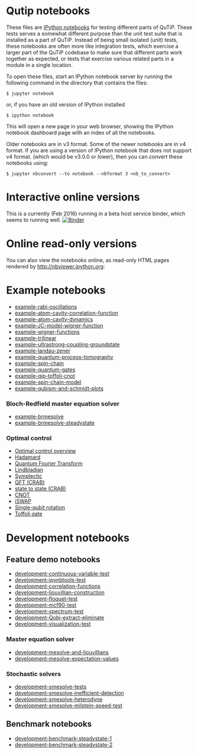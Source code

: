 Qutip notebooks
===============

These files are [IPython notebooks](http://ipython.org/notebook.html) for
testing different parts of QuTiP. These tests serves a somewhat different
purpose than the unit test suite that is installed as a part of QuTiP. Instead
of being small isolated (unit) tests, these notebooks are often more like
integration tests, which exercise a larger part of the QuTiP codebase to make
sure that different parts work together as expected, or tests that exercise
various related parts in a module in a single location.

To open these files, start an IPython notebook server by running the following
command in the directory that contains the files:

    $ jupyter notebook
    
or, if you have an old version of IPython installed
    
    $ ipython notebook
    
This will open a new page in your web browser, showing the IPython notebook
dashboard page with an index of all the notebooks.

Older notebooks are in v3 format. Some of the newer notebooks are in v4 format.
If you are using a version of IPython notebook that does not support v4 format.
(which would be v3.0.0 or lower), then you can convert these notebooks using:

    $ jupyter nbconvert --to notebook --nbformat 3 <nb_to_convert>
    
# Interactive online versions

This is a currently (Feb 2016) running in a beta host service binder,
which seems to running well.
[![Binder](http://img.shields.io/badge/launch-binder-ff69b4.svg?style=flat)](http://mybinder.org/repo/qutip/qutip-notebooks)
    
# Online read-only versions

You can also view the notebooks online, as read-only HTML pages rendered by
http://nbviewer.ipython.org:

# Example notebooks

 * [example-rabi-oscillations](http://nbviewer.ipython.org/urls/raw.github.com/qutip/qutip-notebooks/master/examples/example-rabi-oscillations.ipynb)
 * [example-atom-cavity-correlation-function](http://nbviewer.ipython.org/urls/raw.github.com/qutip/qutip-notebooks/master/examples/example-atom-cavity-correlation-function.ipynb)
 * [example-atom-cavity-dynamics](http://nbviewer.ipython.org/urls/raw.github.com/qutip/qutip-notebooks/master/examples/example-atom-cavity-dynamics.ipynb)
 * [example-JC-model-wigner-function](http://nbviewer.ipython.org/urls/raw.github.com/qutip/qutip-notebooks/master/examples/example-JC-model-wigner-function.ipynb)
 * [example-wigner-functions](http://nbviewer.ipython.org/urls/raw.github.com/qutip/qutip-notebooks/master/examples/example-wigner-functions.ipynb)
 * [example-trilinear](http://nbviewer.ipython.org/urls/raw.github.com/qutip/qutip-notebooks/master/examples/example-trilinear.ipynb)
 * [example-ultrastrong-coupling-groundstate](http://nbviewer.ipython.org/urls/raw.github.com/qutip/qutip-notebooks/master/examples/example-ultrastrong-coupling-groundstate.ipynb)
 * [example-landau-zener](http://nbviewer.ipython.org/urls/raw.github.com/qutip/qutip-notebooks/master/examples/example-landau-zener.ipynb)
 * [example-quantum-process-tomography](http://nbviewer.ipython.org/urls/raw.github.com/qutip/qutip-notebooks/master/examples/example-quantum-process-tomography.ipynb)
 * [example-spin-chain](http://nbviewer.ipython.org/urls/raw.github.com/qutip/qutip-notebooks/master/examples/example-spin-chain.ipynb)
 * [example-quantum-gates](http://nbviewer.ipython.org/urls/raw.github.com/qutip/qutip-notebooks/master/examples/example-quantum-gates.ipynb)
 * [example-qip-toffoli-cnot](http://nbviewer.ipython.org/urls/raw.github.com/qutip/qutip-notebooks/master/examples/example-qip-toffoli-cnot.ipynb)
 * [example-spin-chain-model](http://nbviewer.ipython.org/urls/raw.github.com/qutip/qutip-notebooks/master/examples/example-spin-chain-model.ipynb)
 * [example-qubism-and-schmidt-plots](http://nbviewer.ipython.org/urls/raw.github.com/qutip/qutip-notebooks/master/examples/example-qubism-and-schmidt-plots.ipynb)

### Bloch-Redfield master equation solver

 * [example-brmesolve](http://nbviewer.ipython.org/urls/raw.github.com/qutip/qutip-notebooks/master/examples/example-brmesolve.ipynb)
 * [example-brmesolve-steadystate](http://nbviewer.ipython.org/urls/raw.github.com/qutip/qutip-notebooks/master/examples/example-brmesolve-steadystate.ipynb)

### Optimal control

 * [Optimal control overview](http://nbviewer.ipython.org/github/qutip/qutip-notebooks/blob/master/examples/example-optimal-control-overview.ipynb)
 * [Hadamard](http://nbviewer.ipython.org/urls/raw.github.com/qutip/qutip-notebooks/master/examples/example-control-pulseoptim-Hadamard.ipynb)
 * [Quantum Fourier Transform](http://nbviewer.ipython.org/urls/raw.github.com/qutip/qutip-notebooks/master/examples/example-control-pulseoptim-QFT.ipynb)
 * [Lindbladian](http://nbviewer.ipython.org/urls/raw.github.com/qutip/qutip-notebooks/master/examples/example-control-pulseoptim-Lindbladian.ipynb)
 * [Symplectic](http://nbviewer.ipython.org/urls/raw.github.com/qutip/qutip-notebooks/master/examples/example-control-pulseoptim-symplectic.ipynb)
 * [QFT (CRAB)](http://nbviewer.ipython.org/github/qutip/qutip-notebooks/blob/master/examples/example-control-pulseoptim-CRAB-QFT.ipynb)
 * [state to state (CRAB)](http://nbviewer.ipython.org/github/qutip/qutip-notebooks/blob/master/examples/example-control-pulseoptim-CRAB-2qubitInerac.ipynb)
 * [CNOT](http://nbviewer.ipython.org/urls/raw.github.com/qutip/qutip-notebooks/master/examples/example-control-grape-cnot.ipynb)
 * [iSWAP](http://nbviewer.ipython.org/urls/raw.github.com/qutip/qutip-notebooks/master/examples/example-control-grape-iswap.ipynb) 
 * [Single-qubit rotation](http://nbviewer.ipython.org/urls/raw.github.com/qutip/qutip-notebooks/master/examples/example-control-grape-single-qubit-rotation.ipynb)
 * [Toffoli gate](http://nbviewer.ipython.org/urls/raw.github.com/qutip/qutip-notebooks/master/examples/example-control-grape-toffoli.ipynb)

# Development notebooks

## Feature demo notebooks

 * [development-continuous-variable-test](http://nbviewer.ipython.org/urls/raw.github.com/qutip/qutip-notebooks/master/development/development-continuous-variable-test.ipynb)
 * [development-ipynbtools-test](http://nbviewer.ipython.org/urls/raw.github.com/qutip/qutip-notebooks/master/development/development-ipynbtools-test.ipynb)
 * [development-correlation-functions](http://nbviewer.ipython.org/urls/raw.github.com/qutip/qutip-notebooks/master/development/development-correlation-functions.ipynb)
 * [development-liouvillian-construction](http://nbviewer.ipython.org/urls/raw.github.com/qutip/qutip-notebooks/master/development/development-liouvillian-construction.ipynb)
 * [development-floquet-test](http://nbviewer.ipython.org/urls/raw.github.com/qutip/qutip-notebooks/master/development/development-floquet-test.ipynb)
 * [development-mcf90-test](http://nbviewer.ipython.org/urls/raw.github.com/qutip/qutip-notebooks/master/development/development-mcf90-test.ipynb)
 * [development-spectrum-test](http://nbviewer.ipython.org/urls/raw.github.com/qutip/qutip-notebooks/master/development/development-spectrum-test.ipynb)
 * [development-Qobj-extract-eliminate](http://nbviewer.ipython.org/urls/raw.github.com/qutip/qutip-notebooks/master/development/development-Qobj-extract-eliminate.ipynb)
 * [development-visualization-test](http://nbviewer.ipython.org/urls/raw.github.com/qutip/qutip-notebooks/master/development/development-visualization-test.ipynb)

### Master equation solver

 * [development-mesolve-and-liouvillians](http://nbviewer.ipython.org/urls/raw.github.com/qutip/qutip-notebooks/master/development/development-mesolve-and-liouvillians.ipynb)
 * [development-mesolve-expectation-values](http://nbviewer.ipython.org/urls/raw.github.com/qutip/qutip-notebooks/master/development/development-mesolve-expectation-values.ipynb)


### Stochastic solvers

 * [development-smesolve-tests](http://nbviewer.ipython.org/urls/raw.github.com/qutip/qutip-notebooks/master/development/development-smesolve-tests.ipynb)
 * [development-smesolve-inefficient-detection](http://nbviewer.ipython.org/urls/raw.github.com/qutip/qutip-notebooks/master/development/development-smesolve-inefficient-detection.ipynb)
 * [development-smesolve-heterodyne](http://nbviewer.ipython.org/urls/raw.github.com/qutip/qutip-notebooks/master/development/development-smesolve-heterodyne.ipynb)
 * [development-smesolve-milstein-speed-test](http://nbviewer.ipython.org/urls/raw.github.com/qutip/qutip-notebooks/master/development/development-smesolve-milstein-speed-test.ipynb)

## Benchmark notebooks

 * [development-benchmark-steadystate-1](http://nbviewer.ipython.org/urls/raw.github.com/qutip/qutip-notebooks/master/development/development-steadystate-solver-benchmarks-1.ipynb)
 * [development-benchmark-steadystate-2](http://nbviewer.ipython.org/urls/raw.github.com/qutip/qutip-notebooks/master/development/development-steadystate-solver-benchmarks-2.ipynb)


